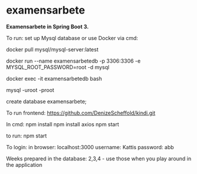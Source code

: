 # examensarbete


**Examensarbete in Spring Boot 3.** 

To run: set up Mysql database or use Docker via cmd:

docker pull mysql/mysql-server:latest

docker run --name examensarbetedb -p 3306:3306 -e MYSQL_ROOT_PASSWORD=root -d mysql

docker exec -it examensarbetedb bash

mysql -uroot -proot

create database examensarbete;


To run frontend: 
https://github.com/DenizeScheffold/kindi.git

In cmd: 
npm install
npm install axios
npm start

to run: 
npm start

To login: 
in browser: localhost:3000
username: Kattis 
password: abb

Weeks prepared in the database: 
2,3,4 - use those when you play around in the application 

